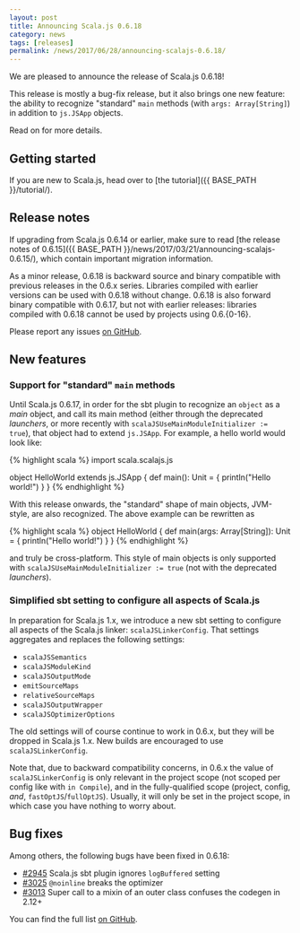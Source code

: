 ```yaml
---
layout: post
title: Announcing Scala.js 0.6.18
category: news
tags: [releases]
permalink: /news/2017/06/28/announcing-scalajs-0.6.18/
---
```



We are pleased to announce the release of Scala.js 0.6.18!

This release is mostly a bug-fix release, but it also brings one new feature: the ability to recognize "standard" `main` methods (with `args: Array[String]`) in addition to `js.JSApp` objects.

Read on for more details.

<!--more-->

## Getting started

If you are new to Scala.js, head over to
[the tutorial]({{ BASE_PATH }}/tutorial/).

## Release notes

If upgrading from Scala.js 0.6.14 or earlier, make sure to read [the release notes of 0.6.15]({{ BASE_PATH }}/news/2017/03/21/announcing-scalajs-0.6.15/), which contain important migration information.

As a minor release, 0.6.18 is backward source and binary compatible with previous releases in the 0.6.x series.
Libraries compiled with earlier versions can be used with 0.6.18 without change.
0.6.18 is also forward binary compatible with 0.6.17, but not with earlier releases: libraries compiled with 0.6.18 cannot be used by projects using 0.6.{0-16}.

Please report any issues [on GitHub](https://github.com/scala-js/scala-js/issues).

## New features

### Support for "standard" `main` methods

Until Scala.js 0.6.17, in order for the sbt plugin to recognize an `object` as a *main* object, and call its main method (either through the deprecated *launchers*, or more recently with `scalaJSUseMainModuleInitializer := true`), that object had to extend `js.JSApp`.
For example, a hello world would look like:

{% highlight scala %}
import scala.scalajs.js

object HelloWorld extends js.JSApp {
  def main(): Unit = {
    println("Hello world!")
  }
}
{% endhighlight %}

With this release onwards, the "standard" shape of main objects, JVM-style, are also recognized.
The above example can be rewritten as

{% highlight scala %}
object HelloWorld {
  def main(args: Array[String]): Unit = {
    println("Hello world!")
  }
}
{% endhighlight %}

and truly be cross-platform.
This style of main objects is only supported with `scalaJSUseMainModuleInitializer := true` (not with the deprecated *launchers*).

### Simplified sbt setting to configure all aspects of Scala.js

In preparation for Scala.js 1.x, we introduce a new sbt setting to configure all aspects of the Scala.js linker: `scalaJSLinkerConfig`.
That settings aggregates and replaces the following settings:

* `scalaJSSemantics`
* `scalaJSModuleKind`
* `scalaJSOutputMode`
* `emitSourceMaps`
* `relativeSourceMaps`
* `scalaJSOutputWrapper`
* `scalaJSOptimizerOptions`

The old settings will of course continue to work in 0.6.x, but they will be dropped in Scala.js 1.x.
New builds are encouraged to use `scalaJSLinkerConfig`.

Note that, due to backward compatibility concerns, in 0.6.x the value of `scalaJSLinkerConfig` is only relevant in the project scope (not scoped per config like with `in Compile`), and in the fully-qualified scope (project, config, *and*, `fastOptJS`/`fullOptJS`).
Usually, it will only be set in the project scope, in which case you have nothing to worry about.

## Bug fixes

Among others, the following bugs have been fixed in 0.6.18:

* [#2945](https://github.com/scala-js/scala-js/issues/2945) Scala.js sbt plugin ignores `logBuffered` setting
* [#3025](https://github.com/scala-js/scala-js/issues/3025) `@noinline` breaks the optimizer
* [#3013](https://github.com/scala-js/scala-js/issues/3013) Super call to a mixin of an outer class confuses the codegen in 2.12+

You can find the full list [on GitHub](https://github.com/scala-js/scala-js/issues?q=is%3Aissue+milestone%3Av0.6.18+is%3Aclosed).
